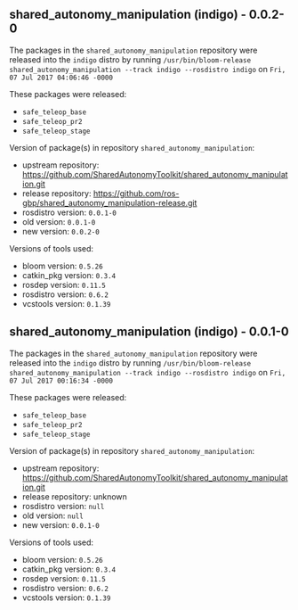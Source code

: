 ## shared_autonomy_manipulation (indigo) - 0.0.2-0

The packages in the `shared_autonomy_manipulation` repository were released into the `indigo` distro by running `/usr/bin/bloom-release shared_autonomy_manipulation --track indigo --rosdistro indigo` on `Fri, 07 Jul 2017 04:06:46 -0000`

These packages were released:
- `safe_teleop_base`
- `safe_teleop_pr2`
- `safe_teleop_stage`

Version of package(s) in repository `shared_autonomy_manipulation`:

- upstream repository: https://github.com/SharedAutonomyToolkit/shared_autonomy_manipulation.git
- release repository: https://github.com/ros-gbp/shared_autonomy_manipulation-release.git
- rosdistro version: `0.0.1-0`
- old version: `0.0.1-0`
- new version: `0.0.2-0`

Versions of tools used:

- bloom version: `0.5.26`
- catkin_pkg version: `0.3.4`
- rosdep version: `0.11.5`
- rosdistro version: `0.6.2`
- vcstools version: `0.1.39`


## shared_autonomy_manipulation (indigo) - 0.0.1-0

The packages in the `shared_autonomy_manipulation` repository were released into the `indigo` distro by running `/usr/bin/bloom-release shared_autonomy_manipulation --track indigo --rosdistro indigo` on `Fri, 07 Jul 2017 00:16:34 -0000`

These packages were released:
- `safe_teleop_base`
- `safe_teleop_pr2`
- `safe_teleop_stage`

Version of package(s) in repository `shared_autonomy_manipulation`:

- upstream repository: https://github.com/SharedAutonomyToolkit/shared_autonomy_manipulation.git
- release repository: unknown
- rosdistro version: `null`
- old version: `null`
- new version: `0.0.1-0`

Versions of tools used:

- bloom version: `0.5.26`
- catkin_pkg version: `0.3.4`
- rosdep version: `0.11.5`
- rosdistro version: `0.6.2`
- vcstools version: `0.1.39`


